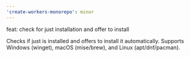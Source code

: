 ```yaml
---
'create-workers-monorepo': minor
---
```


feat: check for just installation and offer to install

Checks if just is installed and offers to install it automatically. Supports Windows (winget), macOS (mise/brew), and Linux (apt/dnf/pacman).
